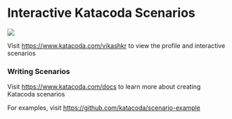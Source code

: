 # Interactive Katacoda Scenarios

[![](http://shields.katacoda.com/katacoda/vikashkr/count.svg)](https://www.katacoda.com/vikashkr "Get your profile on Katacoda.com")

Visit https://www.katacoda.com/vikashkr to view the profile and interactive scenarios

### Writing Scenarios
Visit https://www.katacoda.com/docs to learn more about creating Katacoda scenarios

For examples, visit https://github.com/katacoda/scenario-example
